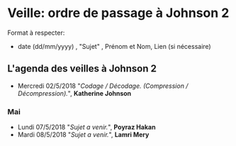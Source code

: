 # Veille: ordre de passage à Johnson 2

Format à respecter:   
- date (dd/mm/yyyy) , "Sujet" ,  Prénom et Nom, Lien (si nécessaire)

## L'agenda des veilles à Johnson 2

- Mercredi 02/5/2018 "*Codage / Décodage. (Compression / Décompression).*", __Katherine Johnson__

### Mai

- Lundi 07/5/2018 "*Sujet a venir.*", **Poyraz Hakan**
- Mardi 08/5/2018 "*Sujet a venir.*", **Lamri Mery**












